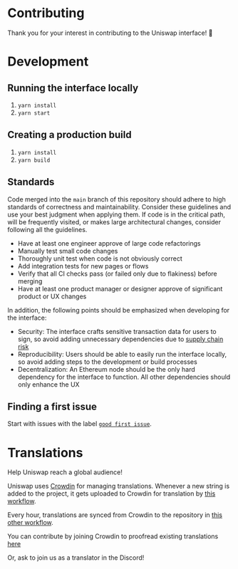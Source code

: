 # Contributing

Thank you for your interest in contributing to the Uniswap interface! 🦄

# Development

## Running the interface locally

1. `yarn install`
1. `yarn start`

## Creating a production build

1. `yarn install`
1. `yarn build`

## Standards

Code merged into the `main` branch of this repository should adhere to high standards of correctness and maintainability. 
Consider these guidelines and use your best judgment when applying them. 
If code is in the critical path, will be frequently visited, or makes large architectural changes,
consider following all the guidelines.

- Have at least one engineer approve of large code refactorings
- Manually test small code changes
- Thoroughly unit test when code is not obviously correct
- Add integration tests for new pages or flows
- Verify that all CI checks pass (or failed only due to flakiness) before merging
- Have at least one product manager or designer approve of significant product or UX changes

In addition, the following points should be emphasized when developing for the interface:

- Security: The interface crafts sensitive transaction data for users to sign, so avoid adding unnecessary dependencies due to [supply chain risk](https://github.com/LavaMoat/lavamoat#further-reading-on-software-supplychain-security)
- Reproducibility: Users should be able to easily run the interface locally, so avoid adding steps to the development or build processes
- Decentralization: An Ethereum node should be the only hard dependency for the interface to function. All other dependencies should only enhance the UX

## Finding a first issue

Start with issues with the label
[`good first issue`](https://github.com/Uniswap/uniswap-interface/issues?q=is%3Aopen+is%3Aissue+label%3A%22good+first+issue%22).

# Translations

Help Uniswap reach a global audience! 

Uniswap uses [Crowdin](https://crowdin.com/project/uniswap-interface) 
for managing translations. Whenever a new string is added to the project,
it gets uploaded to Crowdin for translation by [this workflow](./.github/workflows/crowdin.yaml).

Every hour, translations are synced from Crowdin to the repository in [this other workflow](./.github/workflows/crowdin-sync.yaml).

You can contribute by joining Crowdin to proofread existing translations [here](https://crowdin.com/project/uniswap-interface/invite?d=93i5n413q403t4g473p443o4c3t2g3s21343u2c3n403l4b3v2735353i4g4k4l4g453j4g4o4j4e4k4b323l4a3h463s4g453q443m4e3t2b303s2a35353l403o443v293e303k4g4n4r4g483i4g4r4j4e4o473i5n4a3t463t4o4)

Or, ask to join us as a translator in the Discord!
